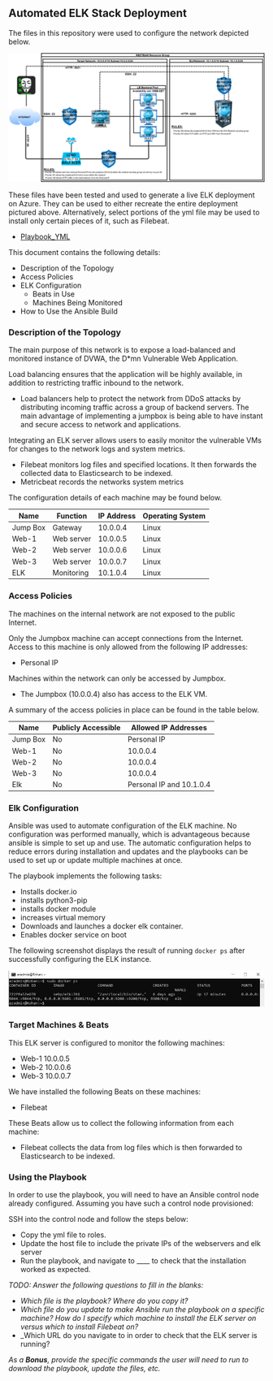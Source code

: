 ## Automated ELK Stack Deployment

The files in this repository were used to configure the network depicted below.

![Image](Images/Red_Team_Elk_Network_Diagram.png)

These files have been tested and used to generate a live ELK deployment on Azure. They can be used to either recreate the entire deployment pictured above. Alternatively, select portions of the yml file may be used to install only certain pieces of it, such as Filebeat.

- [Playbook_YML](Playbook_YML)

This document contains the following details:
- Description of the Topology
- Access Policies
- ELK Configuration
  - Beats in Use
  - Machines Being Monitored
- How to Use the Ansible Build


### Description of the Topology

The main purpose of this network is to expose a load-balanced and monitored instance of DVWA, the D*mn Vulnerable Web Application.

Load balancing ensures that the application will be highly available, in addition to restricting traffic inbound to the network.
- Load balancers help to protect the network from DDoS attacks by distributing incoming traffic across a group of backend servers. The main advantage of implementing a jumpbox is being able to have instant and secure access to network and applications.

Integrating an ELK server allows users to easily monitor the vulnerable VMs for changes to the network logs and system metrics.
- Filebeat monitors log files and specified locations. It then forwards the collected data to Elasticsearch to be indexed.
- Metricbeat records the networks system metrics

The configuration details of each machine may be found below.

| Name     | Function | IP Address | Operating System |
|----------|----------|------------|------------------|
| Jump Box |Gateway   | 10.0.0.4   | Linux            |
| Web-1    |Web server| 10.0.0.5   | Linux            |
| Web-2    |Web server| 10.0.0.6   | Linux            |
| Web-3    |Web server| 10.0.0.7   | Linux            |
| ELK      |Monitoring| 10.1.0.4   | Linux            |

### Access Policies

The machines on the internal network are not exposed to the public Internet. 

Only the Jumpbox machine can accept connections from the Internet. Access to this machine is only allowed from the following IP addresses:
- Personal IP

Machines within the network can only be accessed by Jumpbox.
- The Jumpbox (10.0.0.4) also has access to the ELK VM.

A summary of the access policies in place can be found in the table below.

| Name     | Publicly Accessible | Allowed IP Addresses |
|----------|---------------------|----------------------|
| Jump Box | No                  | Personal IP          |
| Web-1    | No                  | 10.0.0.4             |
| Web-2    | No                  | 10.0.0.4             |
| Web-3    | No                  | 10.0.0.4             |
| Elk      | No                  | Personal IP and 10.1.0.4|

### Elk Configuration

Ansible was used to automate configuration of the ELK machine. No configuration was performed manually, which is advantageous because ansible is simple to set up and use. The automatic configuration helps to reduce errors during installation and updates and the playbooks can be used to set up or update multiple machines at once.

The playbook implements the following tasks:
- Installs docker.io
- installs python3-pip
- installs docker module
- increases virtual memory
- Downloads and launches a docker elk container.
- Enables docker service on boot

The following screenshot displays the result of running `docker ps` after successfully configuring the ELK instance.

![Image](Images/sdodkrps.JPG)

### Target Machines & Beats
This ELK server is configured to monitor the following machines:
- Web-1  10.0.0.5
- Web-2  10.0.0.6
- Web-3  10.0.0.7

We have installed the following Beats on these machines:
- Filebeat

These Beats allow us to collect the following information from each machine:
- Filebeat collects the data from log files which is then forwarded to Elasticsearch to be indexed.

### Using the Playbook
In order to use the playbook, you will need to have an Ansible control node already configured. Assuming you have such a control node provisioned: 

SSH into the control node and follow the steps below:
- Copy the yml file to roles.
- Update the host file to include the private IPs of the webservers and elk server
- Run the playbook, and navigate to ____ to check that the installation worked as expected.

_TODO: Answer the following questions to fill in the blanks:_
- _Which file is the playbook? Where do you copy it?_
- _Which file do you update to make Ansible run the playbook on a specific machine? How do I specify which machine to install the ELK server on versus which to install Filebeat on?_
- _Which URL do you navigate to in order to check that the ELK server is running?

_As a **Bonus**, provide the specific commands the user will need to run to download the playbook, update the files, etc._
